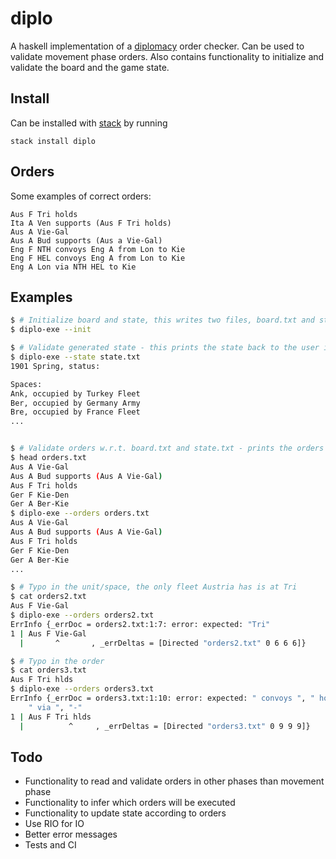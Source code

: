 # diplo

A haskell implementation of a [diplomacy] order checker. Can be used to validate movement phase orders. Also contains functionality to initialize and validate the board and the game state.

## Install
Can be installed with [stack] by running

    stack install diplo


## Orders

Some examples of correct orders:

```
Aus F Tri holds
Ita A Ven supports (Aus F Tri holds)
Aus A Vie-Gal
Aus A Bud supports (Aus a Vie-Gal)
Eng F NTH convoys Eng A from Lon to Kie
Eng F HEL convoys Eng A from Lon to Kie
Eng A Lon via NTH HEL to Kie
```


## Examples

```bash
$ # Initialize board and state, this writes two files, board.txt and state.txt
$ diplo-exe --init

$ # Validate generated state - this prints the state back to the user if the file is valid
$ diplo-exe --state state.txt
1901 Spring, status:

Spaces:
Ank, occupied by Turkey Fleet
Ber, occupied by Germany Army
Bre, occupied by France Fleet
...


$ # Validate orders w.r.t. board.txt and state.txt - prints the orders back if they are all valid
$ head orders.txt
Aus A Vie-Gal
Aus A Bud supports (Aus A Vie-Gal)
Aus F Tri holds
Ger F Kie-Den
Ger A Ber-Kie
$ diplo-exe --orders orders.txt
Aus A Vie-Gal
Aus A Bud supports (Aus A Vie-Gal)
Aus F Tri holds
Ger F Kie-Den
Ger A Ber-Kie
...

$ # Typo in the unit/space, the only fleet Austria has is at Tri
$ cat orders2.txt
Aus F Vie-Gal
$ diplo-exe --orders orders2.txt
ErrInfo {_errDoc = orders2.txt:1:7: error: expected: "Tri"
1 | Aus F Vie-Gal
  |       ^       , _errDeltas = [Directed "orders2.txt" 0 6 6 6]}

$ # Typo in the order
$ cat orders3.txt
Aus F Tri hlds
$ diplo-exe --orders orders3.txt
ErrInfo {_errDoc = orders3.txt:1:10: error: expected: " convoys ", " holds", " supports (", " to ",
    " via ", "-"
1 | Aus F Tri hlds
  |          ^     , _errDeltas = [Directed "orders3.txt" 0 9 9 9]}
```

## Todo

- Functionality to read and validate orders in other phases than movement phase
- Functionality to infer which orders will be executed
- Functionality to update state according to orders
- Use RIO for IO
- Better error messages
- Tests and CI

[diplomacy]: https://en.wikipedia.org/wiki/Diplomacy
[stack]: https://github.com/commercialhaskell/stack

